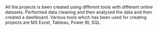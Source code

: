 All the projects is been created using different tools with different online datasets. Performed data cleaning and then analyzed the data and then created a dashboard. 
Various tools which has been used for creating projects are MS Excel, Tableau, Power BI, SQL.
